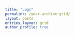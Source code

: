 ```yaml
---
title: "Logs"
permalink: /year-archive-grid/
layout: posts
entries_layout: grid
author_profile: true
---
```

